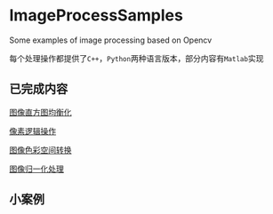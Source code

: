# ImageProcessSamples    

Some examples of image processing based on Opencv    

每个处理操作都提供了`C++`，`Python`两种语言版本，部分内容有`Matlab`实现      



## 已完成内容    

[图像直方图均衡化](./Histogram/README.md)       

[像素逻辑操作](./LogicalOperation/README.md)     

[图像色彩空间转换](./CvtColorSpace/README.md)           

[图像归一化处理](./Normalize/README.md)     

## 小案例      





